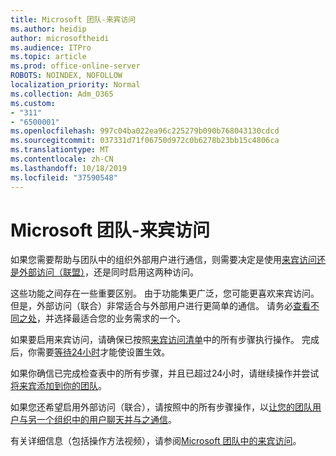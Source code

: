 ```yaml
---
title: Microsoft 团队-来宾访问
ms.author: heidip
author: microsoftheidi
ms.audience: ITPro
ms.topic: article
ms.prod: office-online-server
ROBOTS: NOINDEX, NOFOLLOW
localization_priority: Normal
ms.collection: Adm_O365
ms.custom:
- "311"
- "6500001"
ms.openlocfilehash: 997c04ba022ea96c225279b090b768043130cdcd
ms.sourcegitcommit: 037331d71f06750d972c0b6278b23bb15c4806ca
ms.translationtype: MT
ms.contentlocale: zh-CN
ms.lasthandoff: 10/18/2019
ms.locfileid: "37590548"
---
```

# <a name="microsoft-teams---guest-access"></a>Microsoft 团队-来宾访问

如果您需要帮助与团队中的组织外部用户进行通信，则需要决定是使用[来宾访问还是外部访问（联盟）](https://docs.microsoft.com/en-us/microsoftteams/manage-external-access#external-access-vs-guest-access)，还是同时启用这两种访问。

这些功能之间存在一些重要区别。 由于功能集更广泛，您可能更喜欢来宾访问。 但是，外部访问（联合）非常适合与外部用户进行更简单的通信。 请务必[查看不同之处](https://docs.microsoft.com/en-us/microsoftteams/manage-external-access#external-access-vs-guest-access)，并选择最适合您的业务需求的一个。

如果要启用来宾访问，请确保已按照[来宾访问清单](https://docs.microsoft.com/en-us/microsoftteams/guest-access-checklist)中的所有步骤执行操作。 完成后，你需要[等待24小时](https://docs.microsoft.com/en-us/microsoftteams/manage-guests#guest-access-latencies)才能使设置生效。

如果你确信已完成检查表中的所有步骤，并且已超过24小时，请继续操作并尝试[将来宾添加到你的团队](https://support.office.com/en-us/article/add-guests-to-a-team-in-teams-fccb4fa6-f864-4508-bdde-256e7384a14f#ID0EAABAAA=Desktop)。

如果您还希望启用外部访问（联合），请按照中的所有步骤操作，以[让您的团队用户与另一个组织中的用户聊天并与之通信](https://docs.microsoft.com/en-us/microsoftteams/manage-external-access#let-your-teams-users-chat-and-communicate-with-users-in-another-organization)。

有关详细信息（包括操作方法视频），请参阅[Microsoft 团队中的来宾访问](https://docs.microsoft.com/microsoftteams/guest-access)。
